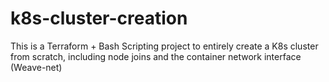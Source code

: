 # k8s-cluster-creation
This is a Terraform + Bash Scripting project to entirely create a K8s cluster from scratch, including node joins and the container network interface (Weave-net)
